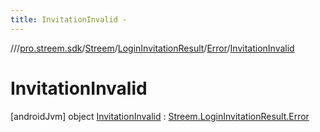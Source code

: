 ```yaml
---
title: InvitationInvalid -
---
```

//[<root>](../../../../../../index.md)/[pro.streem.sdk](../../../../index.md)/[Streem](../../../index.md)/[LoginInvitationResult](../../index.md)/[Error](../index.md)/[InvitationInvalid](index.md)



# InvitationInvalid  
 [androidJvm] object [InvitationInvalid](index.md) : [Streem.LoginInvitationResult.Error](../index.md)   

